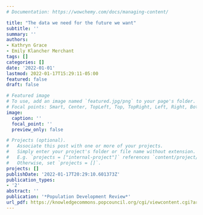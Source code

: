 ```yaml
---
# Documentation: https://wowchemy.com/docs/managing-content/

title: "The data we need for the future we want"
subtitle: ''
summary: ''
authors:
- Kathryn Grace
- Emily Klancher Merchant
tags: []
categories: []
date: '2022-01-01'
lastmod: 2022-01-17T15:29:11-05:00
featured: false
draft: false

# Featured image
# To use, add an image named `featured.jpg/png` to your page's folder.
# Focal points: Smart, Center, TopLeft, Top, TopRight, Left, Right, BottomLeft, Bottom, BottomRight.
image:
  caption: ''
  focal_point: ''
  preview_only: false

# Projects (optional).
#   Associate this post with one or more of your projects.
#   Simply enter your project's folder or file name without extension.
#   E.g. `projects = ["internal-project"]` references `content/project/deep-learning/index.md`.
#   Otherwise, set `projects = []`.
projects: []
publishDate: '2022-01-17T20:29:10.601373Z'
publication_types:
- '2'
abstract: ''
publication: '*Population Development Review*'
url_pdf: https://knowledgecommons.popcouncil.org/cgi/viewcontent.cgi?article=1007&context=series_pdr_essays-8-billion
---
```

